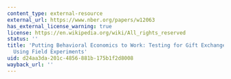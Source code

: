 ```yaml
---
content_type: external-resource
external_url: https://www.nber.org/papers/w12063
has_external_license_warning: true
license: https://en.wikipedia.org/wiki/All_rights_reserved
status: ''
title: 'Putting Behavioral Economics to Work: Testing for Gift Exchange in Labor Markets
  Using Field Experiments'
uid: d24aa3da-201c-4856-881b-175b1f2d8008
wayback_url: ''
---
```

